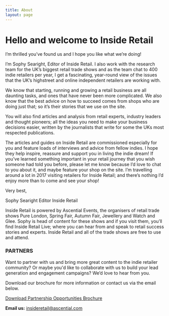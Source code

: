 ```yaml
---
title: About
layout: page
---
```


# **Hello and welcome to Inside Retail** 

I’m thrilled you’ve found us and I hope you like what we’re doing! 

I’m Sophy Searight, Editor of Inside Retail. I also work with the research team for the UK’s biggest retail trade shows and as the team chat to 400 indie retailers per year, I get a fascinating, year-round view of the issues that the UK’s highstreet and online independent retailers are working with. 

We know that starting, running and growing a retail business are all daunting tasks, and ones that have never been more complicated. We also know that the best advice on how to succeed comes from shops who are doing just that; so it’s their stories that we use on the site.

You will also find articles and analysis from retail experts, industry leaders and thought pioneers; all the ideas you need to make your business decisions easier, written by the journalists that write for some the UKs most respected publications. 

The articles and guides on Inside Retail are commissioned especially for you and feature loads of interviews and advice from fellow indies. I hope they help inspire, reassure and support you in living the indie dream! If you’ve learned something important in your retail journey that you wish someone had told you before, please let me know because I’d love to chat to you about it, and maybe feature your shop on the site. I’m travelling around a lot in 2017 visiting retailers for Inside Retail; and there’s nothing I’d enjoy more than to come and see your shop!


Very best,


Sophy Searight
Editor
Inside Retail





Inside Retail is powered by Ascential Events, the organisers of retail trade shows Pure London, Spring Fair, Autumn Fair, Jewellery and Watch and Glee. Sophy is head of content for these shows and if you visit them, you’ll find Inside Retail Live; where you can hear from and speak to retail success stories and experts. Inside Retail and all of the trade shows are free to use and attend. 




### **PARTNERS**


Want to partner with us and bring more great content to the indie retailer community? Or maybe you'd like to collaborate with us to build your lead generation and engagement campaigns? 
We’d love to hear from you.

Download our brochure for more information or contact us via the email below. 

<a href="/uploads/IR%20Partner%20Opportunities%202017.pdf" class="button">Download Partnership Opportunities Brochure</a>

**Email us:** [insideretail@ascential.com](mailto:insideretail@ascential.com)